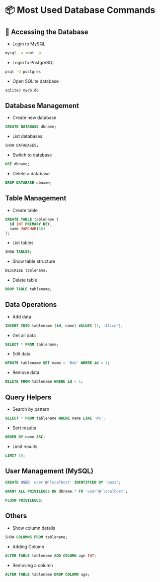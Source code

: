 # 📦 Most Used Database Commands

## 🔐 Accessing the Database

- Login to MySQL

```sh
mysql -u root -p           
```

- Login to PostgreSQL

```sh
psql -U postgres           
```

- Open SQLite database

```sh
sqlite3 mydb.db            
```

## Database Management

- Create new database

```sql
CREATE DATABASE dbname;    
```

- List databases

```sql
SHOW DATABASES;            
```

- Switch to database

```sql
USE dbname;                
```

- Delete a database

```sql
DROP DATABASE dbname;      
```

## Table Management

- Create table

```sql
CREATE TABLE tablename (
  id INT PRIMARY KEY,
  name VARCHAR(50)
);                         
```

- List tables

```sql
SHOW TABLES;              
```

- Show table structure

```sql
DESCRIBE tablename;       
```

- Delete table

```sql
DROP TABLE tablename;      
```

## Data Operations

- Add data

```sql
INSERT INTO tablename (id, name) VALUES (1, 'Alice');  
```

- Get all data

```sql
SELECT * FROM tablename;                               
```

- Edit data

```sql
UPDATE tablename SET name = 'Bob' WHERE id = 1;        
```

- Remove data

```sql
DELETE FROM tablename WHERE id = 1;                    
```

## Query Helpers

- Search by pattern

```sql
SELECT * FROM tablename WHERE name LIKE 'A%';   
```

- Sort results

```sql
ORDER BY name ASC;                              
```

- Limit results

```sql
LIMIT 10;                                       
```

## User Management (MySQL)

```sql
CREATE USER 'user'@'localhost' IDENTIFIED BY 'pass';
```

```sql
GRANT ALL PRIVILEGES ON dbname.* TO 'user'@'localhost';
```

```sql
FLUSH PRIVILEGES;
```

## Others

- Show column details

```sql
SHOW COLUMNS FROM tablename;  
```

- Adding Column

```sql
ALTER TABLE tablename ADD COLUMN age INT;
```

- Removing a column

```sql
ALTER TABLE tablename DROP COLUMN age;
```
